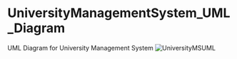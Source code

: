 # UniversityManagementSystem_UML_Diagram
UML Diagram for University Management System
![UniversityMSUML](https://user-images.githubusercontent.com/78684394/129797360-e899ecc7-6ec5-4a91-b79f-f9a39ccb3fe1.png)

